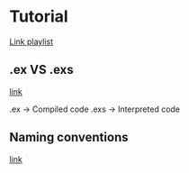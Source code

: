 # Tutorial

[Link playlist](https://www.youtube.com/watch?v=GQVXyjYX1zA&list=PLJbE2Yu2zumA-p21bEQB6nsYABAO-HtF2&index=1&pp=iAQB)


## .ex VS .exs
[link](https://stackoverflow.com/questions/36292620/elixir-when-to-use-ex-and-when-exs-files)

.ex -> Compiled code
.exs -> Interpreted code

## Naming conventions

[link](https://hexdocs.pm/elixir/main/naming-conventions.html#:~:text=Functions%20that%20return%20a%20boolean%20are%20named%20with%20a%20trailing%20question%20mark.&text=However%2C%20functions%20that%20return%20booleans,follow%20another%20convention%2C%20described%20next.)
